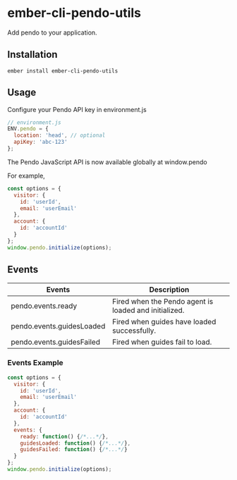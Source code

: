 # ember-cli-pendo-utils

Add pendo to your application.

## Installation

`ember install ember-cli-pendo-utils`

## Usage

Configure your Pendo API key in environment.js
```javascript
// environment.js
ENV.pendo = {
  location: 'head', // optional
  apiKey: 'abc-123'
};
```

The Pendo JavaScript API is now available globally at window.pendo

For example,
```javascript
const options = {
  visitor: {
    id: 'userId',
    email: 'userEmail'
  },
  account: {
    id: 'accountId'
  }
};
window.pendo.initialize(options);
```

## Events
| Events                    	| Description                                           	|
|---------------------------	|-------------------------------------------------------	|
| pendo.events.ready        	| Fired when the Pendo agent is loaded and initialized. 	|
| pendo.events.guidesLoaded 	| Fired when guides have loaded successfully.           	|
| pendo.events.guidesFailed 	| Fired when guides fail to load.                       	|

### Events Example
```javascript
const options = {
  visitor: {
    id: 'userId',
    email: 'userEmail'
  },
  account: {
    id: 'accountId'
  },
  events: {
    ready: function() {/*...*/},
    guidesLoaded: function() {/*...*/},
    guidesFailed: function() {/*...*/}
  }
};
window.pendo.initialize(options);
```
